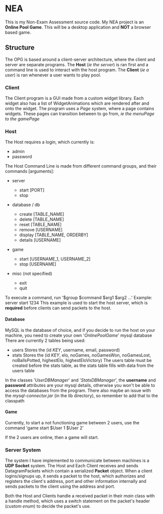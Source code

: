 # NEA

This is my Non-Exam Assessment source code.
My NEA project is an **Online Pool Game**.
This will be a desktop application and **NOT** a browser based game.


## Structure

The OPG is based around a client-server architecture, where the client and server are separate programs.
The **Host** (*ie the server*) is ran first and a command line is used to interact with the host program.
The **Client** (*ie a user*) is ran whenever a user wants to play pool.


### Client

The Client program is a GUI made from a custom widget library.
Each widget also has a list of WidgetAnimations which are rendered after and onto the widget.
The program uses a *Page* system, where a page contains widgets.
These pages can transition between to go from, *ie the menuPage to the gamePage*


### Host

The Host requires a login, which currently is:
* admin
* password

The Host Command Line is made from different command groups, and their commands [arguments]:
* server
	* start [PORT]
	* stop
	
* database / db
	* create [TABLE_NAME]
	* delete [TABLE_NAME]
	* reset [TABLE_NAME]
	* remove [USERNAME]
	* display [TABLE_NAME, ORDERBY]
	* details [USERNAME]
	
* game
	* start [USERNAME_1, USERNAME_2]
	* stop [USERNAME]
	
* misc (not specified)
	* exit
	* quit

To execute a command, run '$group $command $arg1 $arg2 ...'
Example: server start 1234
This example is used to start the host server, which is **required** before clients can send packets to the host.


#### Database
MySQL is the database of choice, and if you decide to run the host on your machine, you need to create your own '*OnlinePoolGame*' mysql database
There are currently 2 tables being used:
* users
	Stores the (id *KEY*, username, email, password)
* stats
	Stores the (id *KEY*, elo, noGames, noGamesWon, noGamesLost, noBallsPotted, highestElo, highestEloVictory)
	The users table must be created before the stats table, as the stats table fills with data from the users table

In the classes '*UserDBManager*' and '*StatsDBManager*', the **username** and **password** attributes are your mysql details, 
  otherwise you won't be able to access the databases from the program.
There also maybe an issue with the *mysql-connector.jar* (in the lib directory), so remember to add that to the classpath


#### Game
Currently, to start a not functioning game between 2 users, use the command
	'game start $User 1 $User 2'
	
If the 2 users are online, then a game will start.


### Server System

The system I have implemented to communicate between machines is a **UDP Socket** system.
The Host and Each Client receives and sends DatagramPackets which contain a serialized **Packet** object.
When a client logins/signups up, it sends a packet to the host, which authorizes and registers the client's address, port and other information
  internally and sends packets to the client using the address and port.
  
Both the Host and Clients handle a received packet in their *main* class with a handle method,
  which uses a switch statement on the packet's header (*custom enum*) to decide the packet's use.

